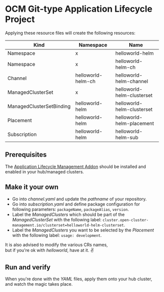 # OCM Git-type Application Lifecycle Project

Applying these resource files will create the following resources:

| Kind                     | Namespace      | Name                    |
| ------------------------ | -------------- | ----------------------- |
| Namespace                | x              | helloworld-helm         |
| Namespace                | x              | helloworld-helm-ch      |
| Channel                  | helloworld-helm-ch | helloworld-helm-channel  |
| ManagedClusterSet        | x              | helloworld-helm-clusterset   |
| ManagedClusterSetBinding | helloworld-helm | helloworld-helm-clusterset   |
| Placement                | helloworld-helm | helloworld-helm-placement    |
| Subscription             | helloworld-helm | helloworld-helm-sub |

## Prerequisites

The [Application Lifecycle Management Addon][0] should be installed and enabled in your hub/managed clusters.

## Make it your own

- Go into _channel.yaml_ and update the _pathname_ of your repository.
- Go into _subscription.yaml_ and define package configuration for following parameters: `packageName`, `packageAlias`, `version`.
- Label the _ManagedClusters_ which should be part of the _ManagedClusterSet_ with the following label:
  `cluster.open-cluster-management.io/clusterset=helloworld-helm-clusterset`.
- Label the _ManagedClusters_ you want to be selected by the _Placement_ with the following label:
  `usage: development`.

It is also advised to modify the various CRs names,</br>
but if you're ok with _helloworld_, have at it. :v:

## Run and verify

When you're done with the _YAML_ files, apply them onto your hub cluster, and watch the magic takes place.

[0]: https://open-cluster-management.io/getting-started/integration/app-lifecycle/
